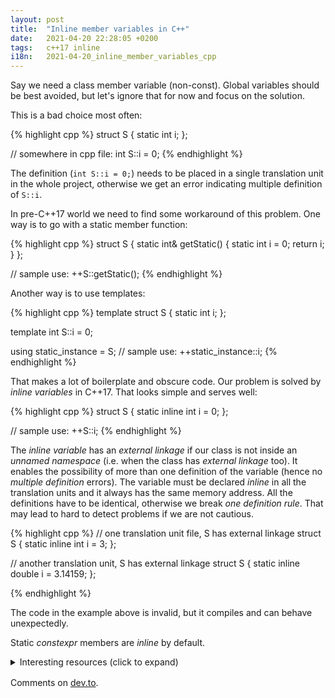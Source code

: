```yaml
---
layout: post
title:  "Inline member variables in C++"
date:   2021-04-20 22:28:05 +0200
tags:   c++17 inline
i18n:   2021-04-20_inline_member_variables_cpp
---
```

Say we need a class member variable (non-const). Global variables should be best avoided, but let's ignore that for now and focus on the solution.

This is a bad choice most often:

{% highlight cpp %}
struct S {
    static int i;
};

// somewhere in cpp file:
int S::i = 0;
{% endhighlight %}

The definition (`int S::i = 0;`) needs to be placed in a single translation unit in the whole project, otherwise we get an error indicating multiple definition of `S::i`.

In pre-C++17 world we need to find some workaround of this problem. One way is to go with a static member function:

{% highlight cpp %}
struct S {
    static int& getStatic() {
        static int i = 0;
        return i;
    }
};

// sample use: ++S::getStatic();
{% endhighlight %}

Another way is to use templates:

{% highlight cpp %}
template <typename T>
struct S
{
    static int i;
};

template <typename T>
int S<T>::i = 0;

using static_instance = S<void>;
// sample use: ++static_instance::i;
{% endhighlight %}

That makes a lot of boilerplate and obscure code. Our problem is solved by *inline variables* in C++17. That looks simple and serves well:

{% highlight cpp %}
struct S {
    static inline int i = 0;
};

// sample use: ++S::i;
{% endhighlight %}

The *inline variable* has an *external linkage* if our class is not inside an *unnamed namespace* (i.e. when the class has *external linkage* too). It enables the possibility of more than one definition of the variable (hence no *multiple definition* errors). The variable must be declared *inline* in all the translation units and it always has the same memory address. All the definitions have to be identical, otherwise we break *one definition rule*. That may lead to hard to detect problems if we are not cautious.


{% highlight cpp %}
// one translation unit file, S has external linkage
struct S {
    static inline int i = 3;
};

// another translation unit, S has external linkage
struct S {
    static inline double i = 3.14159;
};

{% endhighlight %}

The code in the example above is invalid, but it compiles and can behave unexpectedly.

Static *constexpr* members are *inline* by default.

<details markdown="1" style="margin-bottom:16px">
<summary>Interesting resources (click to expand)</summary>
- [inline specifier](https://en.cppreference.com/w/cpp/language/inline) on [en.cppreference.com](https://en.cppreference.com)
- [How to initialize static members in the header](https://stackoverflow.com/questions/18860895/how-to-initialize-static-members-in-the-header) on [stackoverflow.com](https://stackoverflow.com)
- [How do inline variables work](https://stackoverflow.com/questions/38043442/how-do-inline-variables-work) on [stackoverflow.com](https://stackoverflow.com)
</details>

Comments on [dev.to](https://dev.to/maniowy/inline-member-variables-in-c-38a6).
